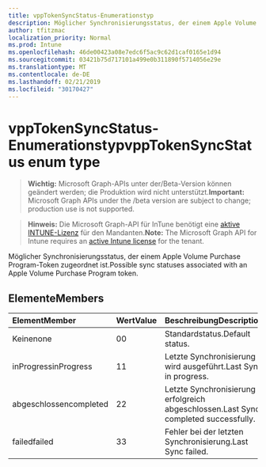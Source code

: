 ```yaml
---
title: vppTokenSyncStatus-Enumerationstyp
description: Möglicher Synchronisierungsstatus, der einem Apple Volume Purchase Program-Token zugeordnet ist.
author: tfitzmac
localization_priority: Normal
ms.prod: Intune
ms.openlocfilehash: 46de00423a08e7edc6f5ac9c62d1caf0165e1d94
ms.sourcegitcommit: 03421b75d717101a499e0b311890f5714056e29e
ms.translationtype: MT
ms.contentlocale: de-DE
ms.lasthandoff: 02/21/2019
ms.locfileid: "30170427"
---
```

# <a name="vpptokensyncstatus-enum-type"></a><span data-ttu-id="6394a-103">vppTokenSyncStatus-Enumerationstyp</span><span class="sxs-lookup"><span data-stu-id="6394a-103">vppTokenSyncStatus enum type</span></span>

> <span data-ttu-id="6394a-104">**Wichtig:** Microsoft Graph-APIs unter der/Beta-Version können geändert werden; die Produktion wird nicht unterstützt.</span><span class="sxs-lookup"><span data-stu-id="6394a-104">**Important:** Microsoft Graph APIs under the /beta version are subject to change; production use is not supported.</span></span>

> <span data-ttu-id="6394a-105">**Hinweis:** Die Microsoft Graph-API für InTune benötigt eine [aktive INTUNE-Lizenz](https://go.microsoft.com/fwlink/?linkid=839381) für den Mandanten.</span><span class="sxs-lookup"><span data-stu-id="6394a-105">**Note:** The Microsoft Graph API for Intune requires an [active Intune license](https://go.microsoft.com/fwlink/?linkid=839381) for the tenant.</span></span>

<span data-ttu-id="6394a-106">Möglicher Synchronisierungsstatus, der einem Apple Volume Purchase Program-Token zugeordnet ist.</span><span class="sxs-lookup"><span data-stu-id="6394a-106">Possible sync statuses associated with an Apple Volume Purchase Program token.</span></span>

## <a name="members"></a><span data-ttu-id="6394a-107">Elemente</span><span class="sxs-lookup"><span data-stu-id="6394a-107">Members</span></span>
|<span data-ttu-id="6394a-108">Element</span><span class="sxs-lookup"><span data-stu-id="6394a-108">Member</span></span>|<span data-ttu-id="6394a-109">Wert</span><span class="sxs-lookup"><span data-stu-id="6394a-109">Value</span></span>|<span data-ttu-id="6394a-110">Beschreibung</span><span class="sxs-lookup"><span data-stu-id="6394a-110">Description</span></span>|
|:---|:---|:---|
|<span data-ttu-id="6394a-111">Keine</span><span class="sxs-lookup"><span data-stu-id="6394a-111">none</span></span>|<span data-ttu-id="6394a-112">0</span><span class="sxs-lookup"><span data-stu-id="6394a-112">0</span></span>|<span data-ttu-id="6394a-113">Standardstatus.</span><span class="sxs-lookup"><span data-stu-id="6394a-113">Default status.</span></span>|
|<span data-ttu-id="6394a-114">inProgress</span><span class="sxs-lookup"><span data-stu-id="6394a-114">inProgress</span></span>|<span data-ttu-id="6394a-115">1</span><span class="sxs-lookup"><span data-stu-id="6394a-115">1</span></span>|<span data-ttu-id="6394a-116">Letzte Synchronisierung wird ausgeführt.</span><span class="sxs-lookup"><span data-stu-id="6394a-116">Last Sync in progress.</span></span>|
|<span data-ttu-id="6394a-117">abgeschlossen</span><span class="sxs-lookup"><span data-stu-id="6394a-117">completed</span></span>|<span data-ttu-id="6394a-118">2</span><span class="sxs-lookup"><span data-stu-id="6394a-118">2</span></span>|<span data-ttu-id="6394a-119">Letzte Synchronisierung erfolgreich abgeschlossen.</span><span class="sxs-lookup"><span data-stu-id="6394a-119">Last Sync completed successfully.</span></span>|
|<span data-ttu-id="6394a-120">failed</span><span class="sxs-lookup"><span data-stu-id="6394a-120">failed</span></span>|<span data-ttu-id="6394a-121">3</span><span class="sxs-lookup"><span data-stu-id="6394a-121">3</span></span>|<span data-ttu-id="6394a-122">Fehler bei der letzten Synchronisierung.</span><span class="sxs-lookup"><span data-stu-id="6394a-122">Last Sync failed.</span></span>|




